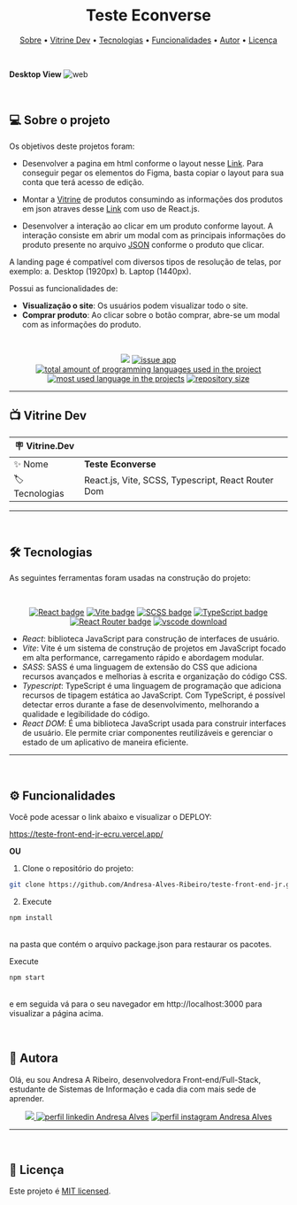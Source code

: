 <h1 align="center"> 
	 Teste Econverse
</h1>

<p align="center">
 <a href="#-sobre-o-projeto">Sobre</a> •
 <a href="#-vitrine-dev">Vitrine Dev</a> •
 <a href="#-tecnologias">Tecnologias</a> •
 <a href="#-funcionalidades">Funcionalidades</a> •
 <a href="#-autor">Autor</a> • 
 <a href="#-licença">Licença</a>
</p>

&nbsp;

**Desktop View**
![web](https://github.com/Andresa-Alves-Ribeiro/teste-front-end-jr/assets/94997593/3ff5c185-7a67-4778-8885-309209b6f1ee)


&nbsp;
<a id="-sobre-o-projeto"></a>

## 💻 Sobre o projeto

Os objetivos deste projetos foram:

- Desenvolver a pagina em html conforme o layout nesse [Link](https://www.figma.com/file/rWnzPeoxgynuNPsJjV0VmV/Teste-Front-End-Jr?node-id=0%3A1). Para conseguir pegar os elementos do Figma, basta copiar o layout para sua conta que terá acesso de edição.

- Montar a [Vitrine](https://app.econverse.com.br/teste-front-end/junior/tecnologia/layout/vitrine-produtos.png) de produtos consumindo as informações dos produtos em json atraves desse [Link](https://app.econverse.com.br/teste-front-end/junior/tecnologia/lista-produtos/produtos.json) com uso de React.js.

- Desenvolver a interação ao clicar em um produto conforme layout. A interação consiste em abrir um modal com as principais informações do produto presente no arquivo [JSON](https://app.econverse.com.br/teste-front-end/junior/tecnologia/lista-produtos/produtos.json) conforme o produto que clicar.

A landing page é compatível com diversos tipos de resolução de telas, por exemplo: a. Desktop (1920px) b. Laptop (1440px).

Possui as funcionalidades de:

- **Visualização o site**: Os usuários podem visualizar todo o site.
- **Comprar produto**: Ao clicar sobre o botão comprar, abre-se um modal com as informações do produto.

&nbsp;


<p align="center">
  <a href="#license"><img src="https://img.shields.io/github/license/Andresa-Alves-Ribeiro/teste-front-end-jr?color=ff0000"></a>
  <a href="https://github.com/Andresa-Alves-Ribeiro/teste-front-end-jr/issues"><img src="https://img.shields.io/github/issues/Andresa-Alves-Ribeiro/teste-front-end-jr" alt="issue app" /></a>
  <a href="https://github.com/Andresa-Alves-Ribeiro/teste-front-end-jr"><img src="https://img.shields.io/github/languages/count/Andresa-Alves-Ribeiro/teste-front-end-jr" alt="total amount of programming languages used in the project" /></a>
  <a href="https://github.com/Andresa-Alves-Ribeiro/teste-front-end-jr"><img src="https://img.shields.io/github/languages/top/Andresa-Alves-Ribeiro/teste-front-end-jr" alt="most used language in the projects" /></a>
  <a href="https://github.com/Andresa-Alves-Ribeiro/teste-front-end-jr"><img src="https://img.shields.io/github/repo-size/Andresa-Alves-Ribeiro/teste-front-end-jr" alt="repository size" /></a>
<p>


---

<a id="-vitrine-dev"></a>

## 📺 Vitrine Dev

| :placard: Vitrine.Dev |                                                                                  |
| --------------------- | -------------------------------------------------------------------------------- |
| :sparkles: Nome       | **Teste Econverse**                                                                     |
| :label: Tecnologias   | React.js, Vite, SCSS, Typescript, React Router Dom |

---

&nbsp;
<a id="-tecnologias"></a>

## 🛠 Tecnologias

As seguintes ferramentas foram usadas na construção do projeto:

&nbsp;

<p align="center">
    <a href= "https://reactjs.org/"><img alt="React badge" src="https://img.shields.io/static/v1?logoWidth=15&logoColor=61dafb&logo=React&label=Framework&message=React.js&color=61dafb"></a>
    <a href= "lhttps://vitejs.dev"><img alt="Vite badge" src="https://img.shields.io/static/v1?logoWidth=15&logoColor=3178c6&logo=vite&label=Language&message=Vite&color=3178c6"></a>
    <a href= "https://sass-lang.com/"><img alt="SCSS badge" src="https://img.shields.io/static/v1?logoWidth=15&logoColor=FFC0CB&logo=sass&label=Style&message=SASS&color=FFC0CB"></a>
    <a href= "https://www.typescriptlang.org/"><img alt="TypeScript badge" src="https://img.shields.io/static/v1?logoWidth=15&logoColor=3178c6&logo=TypeScript&label=Language&message=TypeScript&color=3178c6"></a>
    <a href= "https://reactrouter.com/"><img alt="React Router badge" src="https://img.shields.io/static/v1?logoWidth=15&logoColor=000020&logo=React-Router&label=React%20tool&message=Expo&color=000020"></a>
    <a href= "https://code.visualstudio.com/download"><img alt="vscode download" src="https://img.shields.io/static/v1?logoWidth=15&logoColor=007ACC&logo=Visual Studio Code&label=IDE&message=Visual Studio Code&color=007ACC"></a>
</p>

- _React_: biblioteca JavaScript para construção de interfaces de usuário.
- _Vite_: Vite é um sistema de construção de projetos em JavaScript focado em alta performance, carregamento rápido e abordagem modular.
- _SASS_: SASS é uma linguagem de extensão do CSS que adiciona recursos avançados e melhorias à escrita e organização do código CSS.
- _Typescript_: TypeScript é uma linguagem de programação que adiciona recursos de tipagem estática ao JavaScript. Com TypeScript, é possível detectar erros durante a fase de desenvolvimento, melhorando a qualidade e legibilidade do código.
- _React DOM_: É uma biblioteca JavaScript usada para construir interfaces de usuário. Ele permite criar componentes reutilizáveis e gerenciar o estado de um aplicativo de maneira eficiente.

---

&nbsp;
<a id="-funcionalidades"></a>

## ⚙️ Funcionalidades

Você pode acessar o link abaixo e visualizar o DEPLOY:

https://teste-front-end-jr-ecru.vercel.app/

**OU**

1. Clone o repositório do projeto:

```bash
git clone https://github.com/Andresa-Alves-Ribeiro/teste-front-end-jr.git
```

2. Execute </br>

```bash
npm install
```

</br>
na pasta que contém o arquivo package.json para restaurar os pacotes. </br>

Execute

```bash
npm start
```

</br>
e em seguida vá para o seu navegador em http://localhost:3000 para visualizar a página acima.

&nbsp;
<a id="-autor"></a>

## 🦸 Autora

Olá, eu sou Andresa A Ribeiro, desenvolvedora Front-end/Full-Stack, estudante de Sistemas de Informação e cada dia com mais sede de aprender.

<p align="center">
  <a href="mailto:andresa_15ga@hotmail.com"><img src="https://img.shields.io/static/v1?logoWidth=15&logoColor=ff69b4&logo=gmail&label=Outlook&message=andresa_15ga@hotmail.com&color=ff69b4" target="_blank">
  <a href= "https://www.linkedin.com/in/andresa-alves-ribeiro/"><img alt="perfil linkedin Andresa Alves" src="https://img.shields.io/static/v1?logoWidth=15&logoColor=0A66C2&logo=LinkedIn&label=LinkedIn&message=andresa-alves-ribeiro&color=0A66C2"></a>
  <a href= "https://www.instagram.com/dresa.alves/"><img alt="perfil instagram Andresa Alves" src="https://img.shields.io/static/v1?logoWidth=15&logoColor=E4405F&logo=Instagram&label=Instagram&message=@dresa.alves&color=E4405F"></a>
</p>

---

&nbsp;
<a id="-licença"></a>

## 📝 Licença

Este projeto é [MIT licensed](./LICENSE).